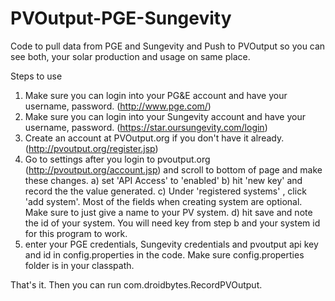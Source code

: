 # PVOutput-PGE-Sungevity
Code to pull data from PGE and Sungevity and Push to PVOutput so you can see both, your solar production and usage on same place.

Steps to use
1) Make sure you can login into your PG&E account and have your username, password. (http://www.pge.com/)
2) Make sure you can login into your Sungevity account and have your username, password. (https://star.oursungevity.com/login)
3) Create an account at PVOutput.org if you don't have it already. (http://pvoutput.org/register.jsp)
4) Go to settings after you login to pvoutput.org (http://pvoutput.org/account.jsp) and scroll to bottom of page and make these changes.
  a) set 'API Access' to 'enabled'
  b) hit 'new key' and record the the value generated.
  c) Under 'registered systems' , click 'add system'. Most of the fields when creating system are optional. Make sure to just give a name to your PV system.
  d) hit save and note the id of your system. You will need key from step b and your system id for this program to work.
5) enter your PGE credentials, Sungevity credentials and pvoutput api key and id in config.properties in the code. Make sure config.properties folder is in  your classpath.

That's it. Then you can run com.droidbytes.RecordPVOutput. 


